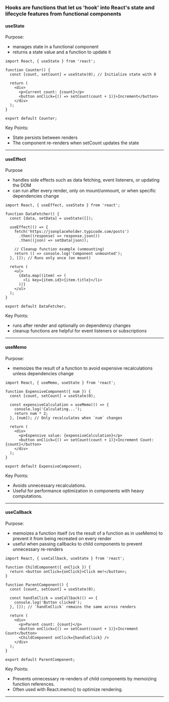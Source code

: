 ### Hooks are functions that let us 'hook' into React's state and lifecycle features from functional components

#### useState

Purpose:
  * manages state in a functional component
  * returns a state value and a function to update it

```
import React, { useState } from 'react';

function Counter() {
  const [count, setCount] = useState(0); // Initialize state with 0

  return (
    <div>
      <p>Current count: {count}</p>
      <button onClick={() => setCount(count + 1)}>Increment</button>
    </div>
  );
}

export default Counter;
```

Key Points:
  * State persists between renders
  * The component re-renders when setCount updates the state

---

#### useEffect

Purpose
  * handles side effects such as data fetching, event listeners, or updating the DOM
  * can run after every render, only on mount/unmount, or when specific dependencies change

```
import React, { useEffect, useState } from 'react';

function DataFetcher() {
  const [data, setData] = useState([]);

  useEffect(() => {
    fetch('https://jsonplaceholder.typicode.com/posts')
      .then((response) => response.json())
      .then((json) => setData(json));

    // Cleanup function example (unmounting)
    return () => console.log('Component unmounted');
  }, []); // Runs only once (on mount)

  return (
    <ul>
      {data.map((item) => (
        <li key={item.id}>{item.title}</li>
      ))}
    </ul>
  );
}

export default DataFetcher;
```

Key Points:
  * runs after render and optionally on dependency changes
  * cleanup functions are helpful for event listeners or subscriptions

---

#### useMemo

Purpose:
  * memoizes the result of a function to avoid expensive recalculations unless dependencies change

```
import React, { useMemo, useState } from 'react';

function ExpensiveComponent({ num }) {
  const [count, setCount] = useState(0);

  const expensiveCalculation = useMemo(() => {
    console.log('Calculating...');
    return num * 2;
  }, [num]); // Only recalculates when `num` changes

  return (
    <div>
      <p>Expensive value: {expensiveCalculation}</p>
      <button onClick={() => setCount(count + 1)}>Increment Count: {count}</button>
    </div>
  );
}

export default ExpensiveComponent;
```

Key Points:
  * Avoids unnecessary recalculations.
  * Useful for performance optimization in components with heavy computations.

---

#### useCallback

Purpose:
  * memoizes a function itself (vs the result of a function as in useMemo) to prevent it from being recreated on every render
  * useful when passing callbacks to child components to prevent unnecessary re-renders

```
import React, { useCallback, useState } from 'react';

function ChildComponent({ onClick }) {
  return <button onClick={onClick}>Click me!</button>;
}

function ParentComponent() {
  const [count, setCount] = useState(0);

  const handleClick = useCallback(() => {
    console.log('Button clicked');
  }, []); // `handleClick` remains the same across renders

  return (
    <div>
      <p>Parent count: {count}</p>
      <button onClick={() => setCount(count + 1)}>Increment Count</button>
      <ChildComponent onClick={handleClick} />
    </div>
  );
}

export default ParentComponent;
```

Key Points:
  * Prevents unnecessary re-renders of child components by memoizing function references.
  * Often used with React.memo() to optimize rendering.

---
